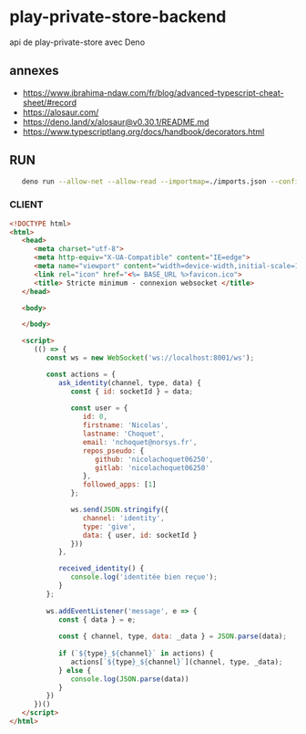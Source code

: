 # play-private-store-backend
api de play-private-store avec Deno

## annexes
 - https://www.ibrahima-ndaw.com/fr/blog/advanced-typescript-cheat-sheet/#record
 - https://alosaur.com/
 - https://deno.land/x/alosaur@v0.30.1/README.md
 - https://www.typescriptlang.org/docs/handbook/decorators.html

## RUN
 ```sh
    deno run --allow-net --allow-read --importmap=./imports.json --config ./tsconfig.json --unstable ./src/app.ts
 ```

### CLIENT
```html
<!DOCTYPE html>
<html>
   <head>
      <meta charset="utf-8">
      <meta http-equiv="X-UA-Compatible" content="IE=edge">
      <meta name="viewport" content="width=device-width,initial-scale=1.0">
      <link rel="icon" href="<%= BASE_URL %>favicon.ico">
      <title> Stricte minimum - connexion websocket </title>
   </head>

   <body>

   </body>

   <script>
      (() => {
         const ws = new WebSocket('ws://localhost:8001/ws');

         const actions = {
            ask_identity(channel, type, data) {
               const { id: socketId } = data;
               
               const user = {
                  id: 0,
                  firstname: 'Nicolas',
                  lastname: 'Choquet',
                  email: 'nchoquet@norsys.fr',
                  repos_pseudo: {
                     github: 'nicolachoquet06250',
                     gitlab: 'nicolachoquet06250'
                  },
                  followed_apps: [1]
               };

               ws.send(JSON.stringify({
                  channel: 'identity',
                  type: 'give',
                  data: { user, id: socketId }
               }))
            },

            received_identity() {
               console.log('identitée bien reçue');
            }
         };
         
         ws.addEventListener('message', e => {
            const { data } = e;
            
            const { channel, type, data: _data } = JSON.parse(data);
            
            if (`${type}_${channel}` in actions) {
               actions[`${type}_${channel}`](channel, type, _data);
            } else {
               console.log(JSON.parse(data))
            }
         })
      })()
   </script>
</html>
```